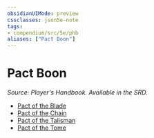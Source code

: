 ```yaml
---
obsidianUIMode: preview
cssclasses: json5e-note
tags:
- compendium/src/5e/phb
aliases: ["Pact Boon"]
---
```

# Pact Boon
*Source: Player's Handbook. Available in the SRD.* 

- [Pact of the Blade](compendium/optional-features/pact-of-the-blade.md)
- [Pact of the Chain](compendium/optional-features/pact-of-the-chain.md)
- [Pact of the Talisman](compendium/optional-features/pact-of-the-talisman-tce.md)
- [Pact of the Tome](compendium/optional-features/pact-of-the-tome.md)